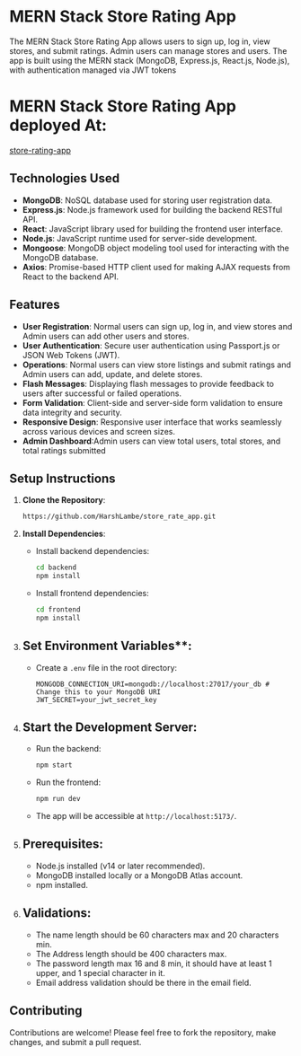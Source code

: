 


# MERN Stack Store Rating App
The MERN Stack Store Rating App allows users to sign up, log in, view stores, and submit ratings. Admin users can manage stores and users. The app is built using the MERN stack (MongoDB, Express.js, React.js, Node.js), with authentication managed via JWT tokens 
# MERN Stack Store Rating App deployed At:
[store-rating-app](https://polite-bunny-6c78c3.netlify.app/)



## Technologies Used

- **MongoDB**: NoSQL database used for storing user registration data.
- **Express.js**: Node.js framework used for building the backend RESTful API.
- **React**: JavaScript library used for building the frontend user interface.
- **Node.js**: JavaScript runtime used for server-side development.
- **Mongoose**: MongoDB object modeling tool used for interacting with the MongoDB database.
- **Axios**: Promise-based HTTP client used for making AJAX requests from React to the backend API.

## Features

- **User Registration**: Normal users can sign up, log in, and view stores and Admin users can add other users and stores.
- **User Authentication**: Secure user authentication using Passport.js or JSON Web Tokens (JWT).
- **Operations**: Normal users can view store listings and submit ratings and Admin users can add, update, and delete stores.
- **Flash Messages**: Displaying flash messages to provide feedback to users after successful or failed operations.
- **Form Validation**: Client-side and server-side form validation to ensure data integrity and security.
- **Responsive Design**: Responsive user interface that works seamlessly across various devices and screen sizes.
- **Admin Dashboard**:Admin users can view total users, total stores, and total ratings submitted

## Setup Instructions

1. **Clone the Repository**:
   ```bash
   https://github.com/HarshLambe/store_rate_app.git
   ```

2. **Install Dependencies**:
   - Install backend dependencies:
     ```bash
     cd backend
     npm install
     ```
   - Install frontend dependencies:
     ```bash
     cd frontend
     npm install
     ```

3. ## Set Environment Variables**:
   - Create a `.env` file in the root directory:
     ```
     MONGODB_CONNECTION_URI=mongodb://localhost:27017/your_db # Change this to your MongoDB URI
     JWT_SECRET=your_jwt_secret_key
     ```

4. ## Start the Development Server:
   - Run the backend:
     ```bash
     npm start
     ```
   - Run the frontend:
     ```bash
     npm run dev
     ```
   - The app will be accessible at `http://localhost:5173/`.
5. ## Prerequisites:
    - Node.js installed (v14 or later recommended).
    - MongoDB installed locally or a MongoDB Atlas account.
    - npm installed.
6. ## Validations:
    - The name length should be 60 characters max and 20 characters min.
   - The Address length should be 400 characters max.
    - The password length max 16 and 8 min, it should have at least 1  upper, and 1 special character in it.
    - Email address validation should be there in the email field.
   
## Contributing

Contributions are welcome! Please feel free to fork the repository, make changes, and submit a pull request.



